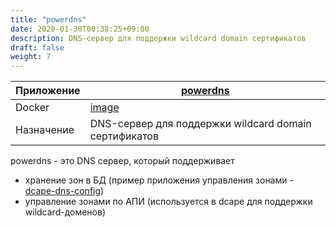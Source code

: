 ```yaml
---
title: "powerdns"
date: 2020-01-30T00:38:25+09:00
description: DNS-сервер для поддержки wildcard domain сертификатов
draft: false
weight: 7
---
```


 Приложение |  [powerdns](https://www.powerdns.com/)
 -- | --
 Docker | [image](https://hub.docker.com/r/psitrax/powerdns)
 Назначение | DNS-сервер для поддержки wildcard domain сертификатов

powerdns - это DNS сервер, который поддерживает

* хранение зон в БД (пример приложения управления зонами - [dcape-dns-config](https://github.com/dopos/dcape-dns-config))
* управление зонами по АПИ (используется в dcape для поддержки wildcard-доменов)
